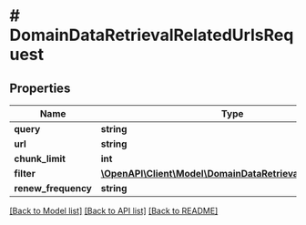 # # DomainDataRetrievalRelatedUrlsRequest

## Properties

Name | Type | Description | Notes
------------ | ------------- | ------------- | -------------
**query** | **string** |  | [optional]
**url** | **string** |  | [optional]
**chunk_limit** | **int** |  | [optional]
**filter** | [**\OpenAPI\Client\Model\DomainDataRetrievalContentQuery**](DomainDataRetrievalContentQuery.md) |  | [optional]
**renew_frequency** | **string** |  |

[[Back to Model list]](../../README.md#models) [[Back to API list]](../../README.md#endpoints) [[Back to README]](../../README.md)
